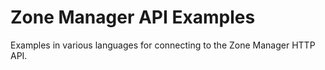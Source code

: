 # Zone Manager API Examples

Examples in various languages for connecting to the Zone Manager HTTP API.
